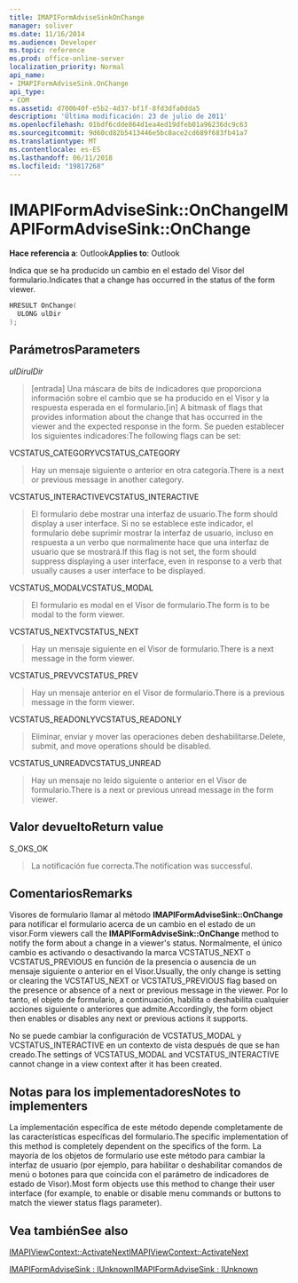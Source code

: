 ```yaml
---
title: IMAPIFormAdviseSinkOnChange
manager: soliver
ms.date: 11/16/2014
ms.audience: Developer
ms.topic: reference
ms.prod: office-online-server
localization_priority: Normal
api_name:
- IMAPIFormAdviseSink.OnChange
api_type:
- COM
ms.assetid: d700b40f-e5b2-4d37-bf1f-8fd3dfa0dda5
description: 'Última modificación: 23 de julio de 2011'
ms.openlocfilehash: 01bdf6cdde864d1ea4ed19dfeb01a96236dc9c63
ms.sourcegitcommit: 9d60cd82b5413446e5bc8ace2cd689f683fb41a7
ms.translationtype: MT
ms.contentlocale: es-ES
ms.lasthandoff: 06/11/2018
ms.locfileid: "19817268"
---
```

# <a name="imapiformadvisesinkonchange"></a><span data-ttu-id="92c94-103">IMAPIFormAdviseSink::OnChange</span><span class="sxs-lookup"><span data-stu-id="92c94-103">IMAPIFormAdviseSink::OnChange</span></span>

  
  
<span data-ttu-id="92c94-104">**Hace referencia a**: Outlook</span><span class="sxs-lookup"><span data-stu-id="92c94-104">**Applies to**: Outlook</span></span> 
  
<span data-ttu-id="92c94-105">Indica que se ha producido un cambio en el estado del Visor del formulario.</span><span class="sxs-lookup"><span data-stu-id="92c94-105">Indicates that a change has occurred in the status of the form viewer.</span></span> 
  
```cpp
HRESULT OnChange(
  ULONG ulDir
);
```

## <a name="parameters"></a><span data-ttu-id="92c94-106">Parámetros</span><span class="sxs-lookup"><span data-stu-id="92c94-106">Parameters</span></span>

 <span data-ttu-id="92c94-107">_ulDir_</span><span class="sxs-lookup"><span data-stu-id="92c94-107">_ulDir_</span></span>
  
> <span data-ttu-id="92c94-108">[entrada] Una máscara de bits de indicadores que proporciona información sobre el cambio que se ha producido en el Visor y la respuesta esperada en el formulario.</span><span class="sxs-lookup"><span data-stu-id="92c94-108">[in] A bitmask of flags that provides information about the change that has occurred in the viewer and the expected response in the form.</span></span> <span data-ttu-id="92c94-109">Se pueden establecer los siguientes indicadores:</span><span class="sxs-lookup"><span data-stu-id="92c94-109">The following flags can be set:</span></span>
    
<span data-ttu-id="92c94-110">VCSTATUS_CATEGORY</span><span class="sxs-lookup"><span data-stu-id="92c94-110">VCSTATUS_CATEGORY</span></span> 
  
> <span data-ttu-id="92c94-111">Hay un mensaje siguiente o anterior en otra categoría.</span><span class="sxs-lookup"><span data-stu-id="92c94-111">There is a next or previous message in another category.</span></span> 
    
<span data-ttu-id="92c94-112">VCSTATUS_INTERACTIVE</span><span class="sxs-lookup"><span data-stu-id="92c94-112">VCSTATUS_INTERACTIVE</span></span> 
  
> <span data-ttu-id="92c94-113">El formulario debe mostrar una interfaz de usuario.</span><span class="sxs-lookup"><span data-stu-id="92c94-113">The form should display a user interface.</span></span> <span data-ttu-id="92c94-114">Si no se establece este indicador, el formulario debe suprimir mostrar la interfaz de usuario, incluso en respuesta a un verbo que normalmente hace que una interfaz de usuario que se mostrará.</span><span class="sxs-lookup"><span data-stu-id="92c94-114">If this flag is not set, the form should suppress displaying a user interface, even in response to a verb that usually causes a user interface to be displayed.</span></span> 
    
<span data-ttu-id="92c94-115">VCSTATUS_MODAL</span><span class="sxs-lookup"><span data-stu-id="92c94-115">VCSTATUS_MODAL</span></span> 
  
> <span data-ttu-id="92c94-116">El formulario es modal en el Visor de formulario.</span><span class="sxs-lookup"><span data-stu-id="92c94-116">The form is to be modal to the form viewer.</span></span> 
    
<span data-ttu-id="92c94-117">VCSTATUS_NEXT</span><span class="sxs-lookup"><span data-stu-id="92c94-117">VCSTATUS_NEXT</span></span> 
  
> <span data-ttu-id="92c94-118">Hay un mensaje siguiente en el Visor de formulario.</span><span class="sxs-lookup"><span data-stu-id="92c94-118">There is a next message in the form viewer.</span></span> 
    
<span data-ttu-id="92c94-119">VCSTATUS_PREV</span><span class="sxs-lookup"><span data-stu-id="92c94-119">VCSTATUS_PREV</span></span> 
  
> <span data-ttu-id="92c94-120">Hay un mensaje anterior en el Visor de formulario.</span><span class="sxs-lookup"><span data-stu-id="92c94-120">There is a previous message in the form viewer.</span></span> 
    
<span data-ttu-id="92c94-121">VCSTATUS_READONLY</span><span class="sxs-lookup"><span data-stu-id="92c94-121">VCSTATUS_READONLY</span></span> 
  
> <span data-ttu-id="92c94-122">Eliminar, enviar y mover las operaciones deben deshabilitarse.</span><span class="sxs-lookup"><span data-stu-id="92c94-122">Delete, submit, and move operations should be disabled.</span></span> 
    
<span data-ttu-id="92c94-123">VCSTATUS_UNREAD</span><span class="sxs-lookup"><span data-stu-id="92c94-123">VCSTATUS_UNREAD</span></span> 
  
> <span data-ttu-id="92c94-124">Hay un mensaje no leído siguiente o anterior en el Visor de formulario.</span><span class="sxs-lookup"><span data-stu-id="92c94-124">There is a next or previous unread message in the form viewer.</span></span>
    
## <a name="return-value"></a><span data-ttu-id="92c94-125">Valor devuelto</span><span class="sxs-lookup"><span data-stu-id="92c94-125">Return value</span></span>

<span data-ttu-id="92c94-126">S_OK</span><span class="sxs-lookup"><span data-stu-id="92c94-126">S_OK</span></span> 
  
> <span data-ttu-id="92c94-127">La notificación fue correcta.</span><span class="sxs-lookup"><span data-stu-id="92c94-127">The notification was successful.</span></span>
    
## <a name="remarks"></a><span data-ttu-id="92c94-128">Comentarios</span><span class="sxs-lookup"><span data-stu-id="92c94-128">Remarks</span></span>

<span data-ttu-id="92c94-129">Visores de formulario llamar al método **IMAPIFormAdviseSink::OnChange** para notificar el formulario acerca de un cambio en el estado de un visor.</span><span class="sxs-lookup"><span data-stu-id="92c94-129">Form viewers call the **IMAPIFormAdviseSink::OnChange** method to notify the form about a change in a viewer's status.</span></span> <span data-ttu-id="92c94-130">Normalmente, el único cambio es activando o desactivando la marca VCSTATUS_NEXT o VCSTATUS_PREVIOUS en función de la presencia o ausencia de un mensaje siguiente o anterior en el Visor.</span><span class="sxs-lookup"><span data-stu-id="92c94-130">Usually, the only change is setting or clearing the VCSTATUS_NEXT or VCSTATUS_PREVIOUS flag based on the presence or absence of a next or previous message in the viewer.</span></span> <span data-ttu-id="92c94-131">Por lo tanto, el objeto de formulario, a continuación, habilita o deshabilita cualquier acciones siguiente o anteriores que admite.</span><span class="sxs-lookup"><span data-stu-id="92c94-131">Accordingly, the form object then enables or disables any next or previous actions it supports.</span></span> 
  
<span data-ttu-id="92c94-132">No se puede cambiar la configuración de VCSTATUS_MODAL y VCSTATUS_INTERACTIVE en un contexto de vista después de que se han creado.</span><span class="sxs-lookup"><span data-stu-id="92c94-132">The settings of VCSTATUS_MODAL and VCSTATUS_INTERACTIVE cannot change in a view context after it has been created.</span></span>
  
## <a name="notes-to-implementers"></a><span data-ttu-id="92c94-133">Notas para los implementadores</span><span class="sxs-lookup"><span data-stu-id="92c94-133">Notes to implementers</span></span>

<span data-ttu-id="92c94-134">La implementación específica de este método depende completamente de las características específicas del formulario.</span><span class="sxs-lookup"><span data-stu-id="92c94-134">The specific implementation of this method is completely dependent on the specifics of the form.</span></span> <span data-ttu-id="92c94-135">La mayoría de los objetos de formulario use este método para cambiar la interfaz de usuario (por ejemplo, para habilitar o deshabilitar comandos de menú o botones para que coincida con el parámetro de indicadores de estado de Visor).</span><span class="sxs-lookup"><span data-stu-id="92c94-135">Most form objects use this method to change their user interface (for example, to enable or disable menu commands or buttons to match the viewer status flags parameter).</span></span>
  
## <a name="see-also"></a><span data-ttu-id="92c94-136">Vea también</span><span class="sxs-lookup"><span data-stu-id="92c94-136">See also</span></span>



[<span data-ttu-id="92c94-137">IMAPIViewContext::ActivateNext</span><span class="sxs-lookup"><span data-stu-id="92c94-137">IMAPIViewContext::ActivateNext</span></span>](imapiviewcontext-activatenext.md)
  
[<span data-ttu-id="92c94-138">IMAPIFormAdviseSink : IUnknown</span><span class="sxs-lookup"><span data-stu-id="92c94-138">IMAPIFormAdviseSink : IUnknown</span></span>](imapiformadvisesinkiunknown.md)

